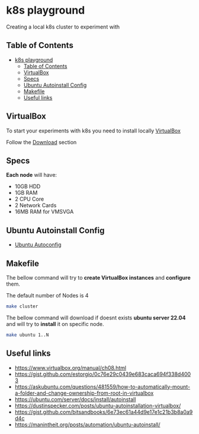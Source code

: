 # k8s playground

Creating a local k8s cluster to experiment with

## Table of Contents

- [k8s playground](#k8s-playground)
  - [Table of Contents](#table-of-contents)
  - [VirtualBox](#virtualbox)
  - [Specs](#specs)
  - [Ubuntu Autoinstall Config](#ubuntu-autoinstall-config)
  - [Makefile](#makefile)
  - [Useful links](#useful-links)

## VirtualBox

To start your experiments with k8s you need to install locally [VirtualBox](https://www.virtualbox.org/)

Follow the [Download](https://www.virtualbox.org/wiki/Linux_Downloads) section

## Specs

**Each node** will have:

- 10GB HDD
- 1GB RAM
- 2 CPU Core
- 2 Network Cards
- 16MB RAM for VMSVGA

## Ubuntu Autoinstall Config

- [Ubuntu Autoconfig](https://ubuntu.com/server/docs/install/autoinstall-reference)

## Makefile

The bellow command will try to **create VirtualBox instances** and **configure** them.

The default number of Nodes is 4

```bash
make cluster
```

The bellow command will download if doesnt exists **ubuntu server 22.04** and will try to **install** it on specific node.

```bash
make ubuntu 1..N
```

## Useful links

- https://www.virtualbox.org/manual/ch08.html
- https://gist.github.com/estorgio/0c76e29c0439e683caca694f338d4003
- https://askubuntu.com/questions/481559/how-to-automatically-mount-a-folder-and-change-ownership-from-root-in-virtualbox
- https://ubuntu.com/server/docs/install/autoinstall
- https://dustinspecker.com/posts/ubuntu-autoinstallation-virtualbox/
- https://gist.github.com/bitsandbooks/6e73ec61a44d9e17e1c21b3b8a0a9d4c
- https://manintheit.org/posts/automation/ubuntu-autoinstall/